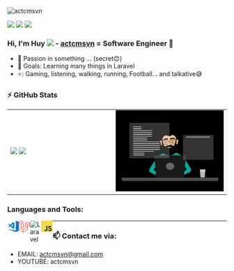 <img src="https://komarev.com/ghpvc/?username=actcmsvn&label=Lượt%20truy%20cập%20trang&color=91C788&style=flat" alt="actcmsvn" />

<a href="https://www.facebook.com/actcmsvn/" target="_blank"> <img src="https://img.shields.io/badge/-Facebok-blue"></a>
<a href="https://www.youtube.com/channel/actcmsvn" target="_blank"> <img src="https://img.shields.io/youtube/channel/subscribers/actcmsvn?style=social"></a>
<a href="https://actcmsvn.com/" target="_blank"> <img src="https://img.shields.io/website?down_color=lightgrey&down_message=offline&up_color=91C788&up_message=online&url=https%3A%2F%2Fdaihoctrongtoi.blogspot.com%2F"></a>

### Hi, I'm Huy <img src="https://media.giphy.com/media/hvRJCLFzcasrR4ia7z/giphy.gif" width="25px"> - [actcmsvn][website] = Software Engineer 🌻

- 🔭 Passion in something ... (secret😊)
- 💪 Goals: Learning many things in Laravel
- ⭐: Gaming, listening, walking, running, Football... and talkative😅

### :zap: GitHub Stats

<table>
<tr>
  <td width="48%">
    <img src="https://github-readme-stats.vercel.app/api?username=actcmsvn&show_icons=true&theme=radical" />
    <img src="https://github-readme-stats.vercel.app/api/top-langs/?username=actcmsvn&layout=compact&show_icons=true&hide_border=true&theme=radical" />
    
  </td>
   <td width="52%"><img alt="gif" src="./img/coding.gif"/></td>
</tr>
<table>

### Languages and Tools:

<img align="left" alt="Visual Studio Code" width="26px" src="./img/visual-studio-code.png" />
<img align="left" alt="Laravel" width="26px" src="./img/laravel.png" />
  <img align="left" alt="Laravel" width="26px" src="./img/php.ico" />
    <img align="left" alt="Laravel" width="26px" src="./img/js.png" />

---

### 📫 Contact me via:

- EMAIL: actcmsvn@gmail.com
- YOUTUBE: actcmsvn

[website]: https://actcmsvn.com/
